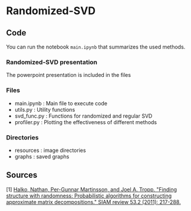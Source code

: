 # Randomized-SVD
## Code

You can run the notebook ` main.ipynb ` that summarizes the used methods.

### Randomized-SVD presentation 

The powerpoint presentation is included in the files

### Files
- main.ipynb : Main file to execute code
- utils.py : Utility functions
- svd_func.py : Functions for randomized and regular SVD
- profiler.py : Plotting the effectiveness of different methods

### Directories
- resources : image directories
- graphs : saved graphs

## Sources
[1] [Halko, Nathan, Per-Gunnar Martinsson, and Joel A. Tropp. "Finding structure with randomness: Probabilistic algorithms for constructing approximate matrix decompositions." SIAM review 53.2 (2011): 217-288.](https://arxiv.org/abs/0909.4061)
